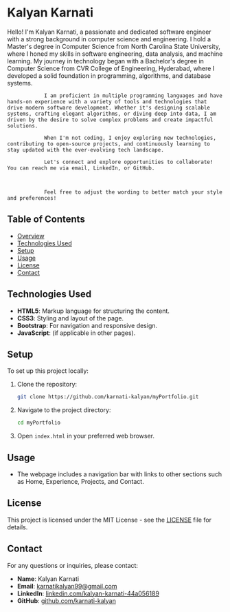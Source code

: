 # Kalyan Karnati

Hello! I'm Kalyan Karnati, a passionate and dedicated software engineer with a strong background in computer science and engineering. I hold a Master's degree in Computer Science from North Carolina State University, where I honed my skills in software engineering, data analysis, and machine learning. My journey in technology began with a Bachelor's degree in Computer Science from CVR College of Engineering, Hyderabad, where I developed a solid foundation in programming, algorithms, and database systems.
                
                I am proficient in multiple programming languages and have hands-on experience with a variety of tools and technologies that drive modern software development. Whether it's designing scalable systems, crafting elegant algorithms, or diving deep into data, I am driven by the desire to solve complex problems and create impactful solutions.
                
                When I'm not coding, I enjoy exploring new technologies, contributing to open-source projects, and continuously learning to stay updated with the ever-evolving tech landscape.
                
                Let's connect and explore opportunities to collaborate! You can reach me via email, LinkedIn, or GitHub.
                
                
                
                Feel free to adjust the wording to better match your style and preferences!

## Table of Contents

- [Overview](#overview)
- [Technologies Used](#technologies-used)
- [Setup](#setup)
- [Usage](#usage)
- [License](#license)
- [Contact](#contact)

## Technologies Used

- **HTML5**: Markup language for structuring the content.
- **CSS3**: Styling and layout of the page.
- **Bootstrap**: For navigation and responsive design.
- **JavaScript**: (if applicable in other pages).

## Setup

To set up this project locally:

1. Clone the repository:
    ```bash
    git clone https://github.com/karnati-kalyan/myPortfolio.git
    ```
2. Navigate to the project directory:
    ```bash
    cd myPortfolio
    ```
3. Open `index.html` in your preferred web browser.

## Usage

- The webpage includes a navigation bar with links to other sections such as Home, Experience, Projects, and Contact.

## License

This project is licensed under the MIT License - see the [LICENSE](LICENSE) file for details.

## Contact

For any questions or inquiries, please contact:
- **Name**: Kalyan Karnati
- **Email**: [karnatikalyan99@gmail.com](mailto:karnatikalyan99@gmail.com)
- **LinkedIn**: [linkedin.com/kalyan-karnati-44a056189](https://www.linkedin.com/kalyan-karnati-44a056189)
- **GitHub**: [github.com/karnati-kalyan](https://github.com/karnati-kalyan)


